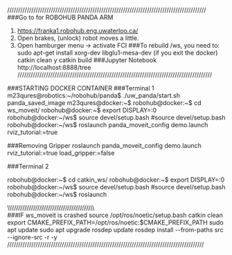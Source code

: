 ///////////////////////////////////////////////////////////////////////////////////////////
###Go to for ROBOHUB PANDA ARM
1. https://franka1.robohub.eng.uwaterloo.ca/
2. Open brakes, (unlock) robot moves a little.
3. Open hamburger menu -> activate FCI
###To rebuild /ws, you need to:
sudo apt-get install xorg-dev libglu1-mesa-dev (if you exit the docker)
catkin clean 
y
catkin build
###Jupyter Notebook
http://localhost:8888/tree
/////////////////////////////////////////////////////////////////////////////////////////

###STARTING DOCKER CONTAINER
###Terminal 1
m23qures@robotics:~/robohub/panda$ ./uw_panda/start.sh panda_saved_image
m23qures@docker:~$ 
robohub@docker:~$ cd ws_moveit/
robohub@docker:~$ export DISPLAY=:0
robohub@docker:~/ws$ source devel/setup.bash  #source devel/setup.bash
robohub@docker:~/ws$ roslaunch panda_moveit_config demo.launch rviz_tutorial:=true

###Removing Gripper 
roslaunch panda_moveit_config demo.launch rviz_tutorial:=true load_gripper:=false

###Terminal 2

robohub@docker:~$ cd catkin_ws/
robohub@docker:~$ export DISPLAY=:0
robohub@docker:~/ws$ source devel/setup.bash  #source devel/setup.bash
robohub@docker:~/ws$ roslaunch 

\\\\\\\\\\\\\\\\\\\\\\\\\\\\\\\\\\\\\\\\\\\\\\\\\\\\\\\\\\\\\\\\\\\\\\\\\\\\\\\\\\\\\\\\\\\\\
###IF ws_moveit is crashed
source /opt/ros/noetic/setup.bash
catkin clean
export CMAKE_PREFIX_PATH=/opt/ros/noetic:$CMAKE_PREFIX_PATH
sudo apt update
sudo apt upgrade
rosdep update
rosdep install --from-paths src --ignore-src -r -y
//////////////////////////////////////////////////////////////////////////////////////////

